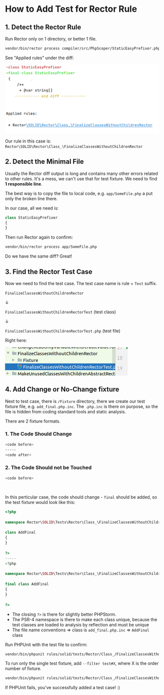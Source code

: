 # How to Add Test for Rector Rule

## 1. Detect the Rector Rule

Run Rector only on 1 directory, or better 1 file.

```bash
vendor/bin/rector process compiler/src/PhpScoper/StaticEasyPrefixer.php
```

See "Applied rules" under the diff:

![Applied Rules](/docs/images/docs_applied_rules.png)

Our rule in this case is: `Rector\SOLID\Rector\Class_\FinalizeClassesWithoutChildrenRector`

## 2. Detect the Minimal File

Usually the Rector diff output is long and contains many other errors related to other rules. It's a mess, we can't use that for test fixture. We need to find **1 responsible line**.

The best way is to copy the file to local code, e.g. `app/SomeFile.php` a put only the broken line there.

In our case, all we need is:

```php
class StaticEasyPrefixer
{
}
```

Then run Rector again to confirm:

```bash
vendor/bin/rector process app/SomeFile.php
```

Do we have the same diff? Great!

## 3. Find the Rector Test Case

Now we need to find the test case. The test case name is rule + `Test` suffix.

`FinalizeClassesWithoutChildrenRector`

↓

`FinalizeClassesWithoutChildrenRectorTest` (test class)

↓

`FinalizeClassesWithoutChildrenRectorTest.php` (test file)

Right here:

![Rule Test Case](/docs/images/docs_rule_test_case.png)

## 4. Add Change or No-Change fixture

Next to test case, there is `/Fixture` directory, there we create our test fixture file, e.g. `add_final.php.inc`. The `.php.inc` is there on purpose, so the file is hidden from coding standard tools and static analysis.

There are 2 fixture formats.

### 1. The Code Should Change

```bash
<code before>
-----
<code after>
```

### 2. The Code Should not be Touched

```bash
<code before>
```

<br>

In this perticular case, the code should change - `final` should be added, so the test fixture would look like this:

```php
<?php

namespace Rector\SOLID\Tests\Rector\Class_\FinalizeClassesWithoutChildrenRector\Fixture;

class AddFinal
{
}

?>
-----
<?php

namespace Rector\SOLID\Tests\Rector\Class_\FinalizeClassesWithoutChildrenRector\Fixture;

final class AddFinal
{
}

?>
```

- The closing `?>` is there for slightly better PHPStorm.
- The PSR-4 namespace is there to make each class unique, because the test classes are loaded to analysis by reflection and must be unique
- The file name conventions => class is `add_final.php.inc` => `AddFinal` class

Run PHPUnit with the test file to confirm:

```bash
vendor/bin/phpunit rules/solid/tests/Rector/Class_/FinalizeClassesWithoutChildrenRector/FinalizeClassesWithoutChildrenRectorTest.php
```

To run only the single test fixture, add `--filter test#X`, where X is the order number of fixture.

```bash
vendor/bin/phpunit rules/solid/tests/Rector/Class_/FinalizeClassesWithoutChildrenRector/FinalizeClassesWithoutChildrenRectorTest.php --filter test#4
```

If PHPUnit fails, you've successfully added a test case! :)
